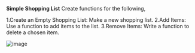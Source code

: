 **Simple Shopping List**
 Create functions for the following,

1.Create an Empty Shopping List:
     Make a new shopping list.
2.Add Items:
     Use a function to add items to the list.
3.Remove Items:
     Write a function to delete a chosen item.

![image](https://github.com/AswathyMS96/Add-to-product-list/assets/146731424/9e26ff82-9dce-47dd-a8b4-f80a696db769)
